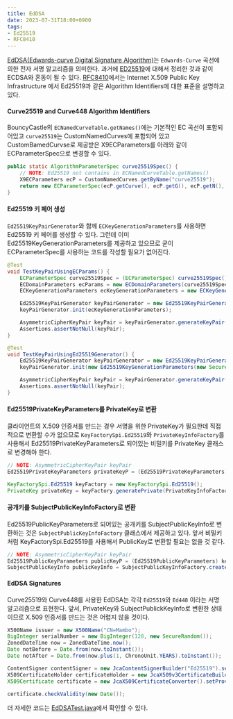 ```yaml
---
title: EdDSA
date: 2023-07-31T18:00+0900
tags:
- Ed25519
- RFC8410
---
```


[EdDSA(Edwards-curve Digital Signature Algorithm)](https://datatracker.ietf.org/doc/html/rfc8032)는 `Edwards-Curve` 곡선에 의한 전자 서명 알고리즘을 의미한다. 과거에 [ED25519](/ed25519)에 대해서 정리한 것과 같이 ECDSA와 혼동이 될 수 있다. [RFC8410](https://datatracker.ietf.org/doc/html/rfc8410)에서는 Internet X.509 Public Key Infrastructure 에서 Ed25519과 같은 Algorithm Identifiers에 대한 표준을 설명하고 있다.

#### Curve25519 and Curve448 Algorithm Identifiers

BouncyCastle의 `ECNamedCurveTable.getNames()`에는 기본적인 EC 곡선이 포함되어있고 `curve25519`는 CustomNamedCurves에 포함되어 있고 CustomBamedCurvse로 제공받은 X9ECParameters를 아래와 같이 ECParameterSpec으로 변경할 수 있다.

```java
public static AlgorithmParameterSpec curve25519Spec() {
    // NOTE: Ed25519 not contains in ECNamedCurveTable.getNames()
    X9ECParameters ecP = CustomNamedCurves.getByName("curve25519");
    return new ECParameterSpec(ecP.getCurve(), ecP.getG(), ecP.getN(), ecP.getH(), ecP.getSeed());
}
```

#### Ed25519 키 페어 생성
`Ed25519KeyPairGenerator`와 함께 `ECKeyGenerationParameters`를 사용하면 Ed25519 키 페어를 생성할 수 있다. 그런데 이미 Ed25519KeyGenerationParameters를 제공하고 있으므로 굳이 ECParameterSpec를 사용하는 코드를 작성할 필요가 없어진다.

```java
@Test
void TestKeyPairUsingECParams() {
    ECParameterSpec curve25519Spec = (ECParameterSpec) curve25519Spec();
    ECDomainParameters ecParams = new ECDomainParameters(curve25519Spec.getCurve(), curve25519Spec.getG(), curve25519Spec.getN(), curve25519Spec.getH());
    ECKeyGenerationParameters ecKeyGenerationParameters = new ECKeyGenerationParameters(ecParams, new SecureRandom());

    Ed25519KeyPairGenerator keyPairGenerator = new Ed25519KeyPairGenerator();
    keyPairGenerator.init(ecKeyGenerationParameters);

    AsymmetricCipherKeyPair keyPair = keyPairGenerator.generateKeyPair();
    Assertions.assertNotNull(keyPair);
}

@Test
void TestKeyPairUsingEd25519Generator() {
    Ed25519KeyPairGenerator keyPairGenerator = new Ed25519KeyPairGenerator();
    keyPairGenerator.init(new Ed25519KeyGenerationParameters(new SecureRandom()));

    AsymmetricCipherKeyPair keyPair = keyPairGenerator.generateKeyPair();
    Assertions.assertNotNull(keyPair);
}
```

#### Ed25519PrivateKeyParameters를 PrivateKey로 변환
클라이언트의 X.509 인증서를 만드는 경우 서명을 위한 PrivateKey가 필요한데 직접적으로 변환할 수가 없으므로 `KeyFactorySpi.Ed25519`와 `PrivateKeyInfoFactory`를 사용해서 Ed25519PrivateKeyParameters로 되어있는 비밀키를 PrivateKey 클래스로 변경해야 한다.

```java
// NOTE: AsymmetricCipherKeyPair keyPair
Ed25519PrivateKeyParameters privateKeyP = (Ed25519PrivateKeyParameters) keyPair.getPrivate();

KeyFactorySpi.Ed25519 keyFactory = new KeyFactorySpi.Ed25519();
PrivateKey privateKey = keyFactory.generatePrivate(PrivateKeyInfoFactory.createPrivateKeyInfo(privateKeyP));
```

#### 공개키를 SubjectPublicKeyInfoFactory로 변환
Ed25519PublicKeyParameters로 되어있는 공개키를 SubjectPublicKeyInfo로 변환하는 것은 `SubjectPublicKeyInfoFactory` 클래스에서 제공하고 있다. 앞서 비밀키처럼 KeyFactorySpi.Ed25519를 사용해서 PublicKey로 변환할 필요는 없을 것 같다.

```java
// NOTE: AsymmetricCipherKeyPair keyPair
Ed25519PublicKeyParameters publicKeyP = (Ed25519PublicKeyParameters) keyPair.getPublic();
SubjectPublicKeyInfo publicKeyInfo = SubjectPublicKeyInfoFactory.createSubjectPublicKeyInfo(publicKeyP);
```

#### EdDSA Signatures
Curve25519와 Curve448를 사용한 EdDSA는 각각 `Ed25519`와 `Ed448` 이라는 서명 알고리즘으로 표현한다. 앞서, PrivateKey와 SubjectPublickKeyInfo로 변환한 상태이므로 X.509 인증서를 만드는 것은 어렵지 않을 것이다.

```java
X500Name issuer = new X500Name("CN=Mambo");
BigInteger serialNumber = new BigInteger(128, new SecureRandom());
ZonedDateTime now = ZonedDateTime.now();
Date notBefore = Date.from(now.toInstant());
Date notAfter = Date.from(now.plus(1, ChronoUnit.YEARS).toInstant());

ContentSigner contentSigner = new JcaContentSignerBuilder("Ed25519").setProvider(BouncyCastleProvider.PROVIDER_NAME).build(privateKey);
X509CertificateHolder certificateHolder = new JcaX509v3CertificateBuilder(issuer, serialNumber, notBefore, notAfter, issuer, publicKeyInfo).build(contentSigner);
X509Certificate certificate = new JcaX509CertificateConverter().setProvider(BouncyCastleProvider.PROVIDER_NAME).getCertificate(certificateHolder);

certificate.checkValidity(new Date());
```

더 자세한 코드는 [EdDSATest.java](https://github.com/kdevkr/spring-boot-security/blob/main/src/test/java/com/example/demo/x509/EdDSATest.java)에서 확인할 수 있다.